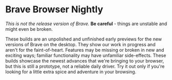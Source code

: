 # Brave Browser Nightly
*This is not the release version of Brave.*
**Be careful** - things are unstable and might even be broken.

These builds are an unpolished and unfinished early previews for the new versions of Brave on the desktop. They show our work in progress and aren't for the faint-of-heart. Features may be missing or broken in new and exciting ways; familiar functionality may have unfamiliar side-effects. These builds showcase the newest advances that we're bringing to your browser, but this is still a prototype, not a reliable daily driver. Try it out only if you're looking for a little extra spice and adventure in your browsing.
